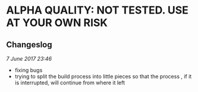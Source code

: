 # ALPHA QUALITY: NOT TESTED. USE AT YOUR OWN RISK

## Changeslog

*7 June 2017 23:46*

* fixing bugs
* trying to split the build process into little pieces so that the process , if it is interrupted, will continue from where it left
